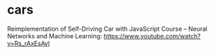 # cars
Reimplementation of Self-Driving Car with JavaScript Course – Neural Networks and Machine Learning: https://www.youtube.com/watch?v=Rs_rAxEsAvI
